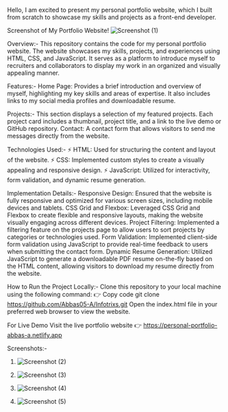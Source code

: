 Hello, I am excited to present my personal portfolio website, which I built from scratch to showcase my skills and projects as a front-end developer.

Screenshot of My Portfolio Website!
![Screenshot (1)](https://github.com/Abbas05-A/Infotrixs/assets/138985909/e3b42ae8-60ad-47f8-8fea-7bc21f5c38f5)

Overview:-
This repository contains the code for my personal portfolio website. The website showcases my skills, projects, and experiences using HTML, CSS, and JavaScript.
It serves as a platform to introduce myself to recruiters and collaborators to display my work in an organized and visually appealing manner.

Features:-
Home Page: Provides a brief introduction and overview of myself, highlighting my key skills and areas of expertise. It also includes links to my social media 
profiles and downloadable resume.

Projects:-
This section displays a selection of my featured projects. Each project card includes a thumbnail, project title, and a link to 
the live demo or GitHub repository.
Contact: A contact form that allows visitors to send me messages directly from the website.

Technologies Used:-
⚡ HTML: Used for structuring the content and layout of the website.
⚡ CSS: Implemented custom styles to create a visually appealing and responsive design.
⚡ JavaScript: Utilized for interactivity, form validation, and dynamic resume generation.

Implementation Details:-
Responsive Design: 
Ensured that the website is fully responsive and optimized for various screen sizes, including mobile devices and tablets.
CSS Grid and Flexbox: 
Leveraged CSS Grid and Flexbox to create flexible and responsive layouts, making the website visually engaging across different devices.
Project Filtering: 
Implemented a filtering feature on the projects page to allow users to sort projects by categories or technologies used.
Form Validation: 
Implemented client-side form validation using JavaScript to provide real-time feedback to users when submitting the contact form.
Dynamic Resume Generation: Utilized JavaScript to generate a downloadable PDF resume on-the-fly based on the HTML content, allowing visitors to download my resume directly from the website.

How to Run the Project Locally:-
Clone this repository to your local machine using the following command:
👉 Copy code git clone https://github.com/Abbas05-A/Infotrixs.git
Open the index.html file in your preferred web browser to view the website.

For Live Demo Visit the live portfolio website 👉 https://personal-portfolio-abbas-a.netlify.app

Screenshots:-

1. ![Screenshot (2)](https://github.com/Abbas05-A/Infotrixs/assets/138985909/81567e99-ce9e-45d8-99ed-f0f3b7fb5ac9)

2. ![Screenshot (3)](https://github.com/Abbas05-A/Infotrixs/assets/138985909/2502e3b4-677a-49b9-803b-f679183b4dd9)

3. ![Screenshot (4)](https://github.com/Abbas05-A/Infotrixs/assets/138985909/091e551f-3987-4233-beff-1a8f10841d39)

4. ![Screenshot (5)](https://github.com/Abbas05-A/Infotrixs/assets/138985909/aefffac4-e3aa-44f8-abc2-1999452158e8)
